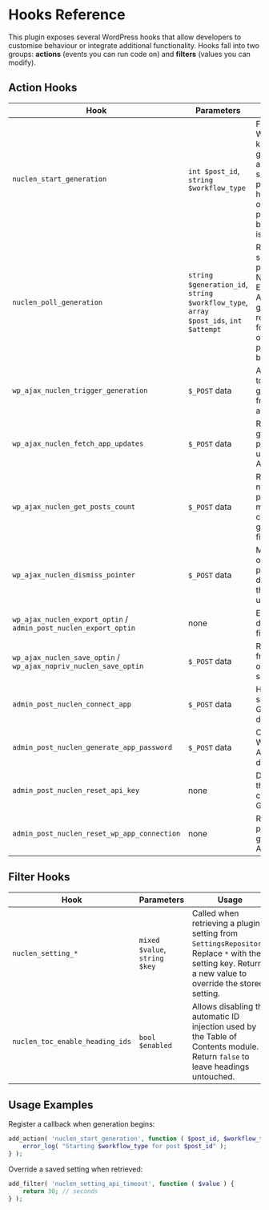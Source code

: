 # Hooks Reference

This plugin exposes several WordPress hooks that allow developers to
customise behaviour or integrate additional functionality. Hooks fall
into two groups: **actions** (events you can run code on) and
**filters** (values you can modify).

## Action Hooks

| Hook | Parameters | Usage |
| --- | --- | --- |
| `nuclen_start_generation` | `int $post_id`, `string $workflow_type` | Fired by WP‑Cron to kick off generation of a quiz or summary for a post. You can hook in to log or modify the process before content is generated. |
| `nuclen_poll_generation` | `string $generation_id`, `string $workflow_type`, `array $post_ids`, `int $attempt` | Runs on a schedule to poll the Nuclear Engagement API for generation results. Useful for monitoring or altering the polling behaviour. |
| `wp_ajax_nuclen_trigger_generation` | `$_POST` data | AJAX endpoint to start manual generation from the admin. |
| `wp_ajax_nuclen_fetch_app_updates` | `$_POST` data | Retrieves generation progress updates via AJAX. |
| `wp_ajax_nuclen_get_posts_count` | `$_POST` data | Returns the number of posts that match the current bulk generate filters. |
| `wp_ajax_nuclen_dismiss_pointer` | `$_POST` data | Marks an onboarding pointer as dismissed for the current user. |
| `wp_ajax_nuclen_export_optin` / `admin_post_nuclen_export_optin` | none | Exports opt‑in data to a CSV file. |
| `wp_ajax_nuclen_save_optin` / `wp_ajax_nopriv_nuclen_save_optin` | `$_POST` data | Records a front‑end opt‑in submission. |
| `admin_post_nuclen_connect_app` | `$_POST` data | Handles saving the Gold Code during setup. |
| `admin_post_nuclen_generate_app_password` | `$_POST` data | Creates the WordPress App Password during setup. |
| `admin_post_nuclen_reset_api_key` | none | Disconnects the site by clearing the Gold Code. |
| `admin_post_nuclen_reset_wp_app_connection` | none | Revokes the previously generated App Password. |

## Filter Hooks

| Hook | Parameters | Usage |
| --- | --- | --- |
| `nuclen_setting_*` | `mixed $value`, `string $key` | Called when retrieving a plugin setting from `SettingsRepository`. Replace `*` with the setting key. Return a new value to override the stored setting. |
| `nuclen_toc_enable_heading_ids` | `bool $enabled` | Allows disabling the automatic ID injection used by the Table of Contents module. Return `false` to leave headings untouched. |

## Usage Examples

Register a callback when generation begins:

```php
add_action( 'nuclen_start_generation', function ( $post_id, $workflow_type ) {
    error_log( "Starting $workflow_type for post $post_id" );
} );
```

Override a saved setting when retrieved:

```php
add_filter( 'nuclen_setting_api_timeout', function ( $value ) {
    return 30; // seconds
} );
```
